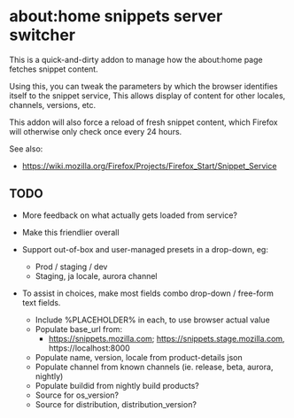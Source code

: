 # about:home snippets server switcher

This is a quick-and-dirty addon to manage how the about:home page fetches
snippet content. 

Using this, you can tweak the parameters by which the browser identifies itself
to the snippet service, This allows display of content for other locales,
channels, versions, etc.

This addon will also force a reload of fresh snippet content, which Firefox
will otherwise only check once every 24 hours.

See also:

* <https://wiki.mozilla.org/Firefox/Projects/Firefox_Start/Snippet_Service>

## TODO

* More feedback on what actually gets loaded from service?

* Make this friendlier overall

* Support out-of-box and user-managed presets in a drop-down, eg:
    * Prod / staging / dev
    * Staging, ja locale, aurora channel

* To assist in choices, make most fields combo drop-down / free-form text fields.
    * Include %PLACEHOLDER% in each, to use browser actual value
    * Populate base_url from:
        * https://snippets.mozilla.com; https://snippets.stage.mozilla.com, https://localhost:8000
    * Populate name, version, locale from product-details json
    * Populate channel from known channels (ie. release, beta, aurora, nightly)
    * Populate buildid from nightly build products?
    * Source for os_version?
    * Source for distribution, distribution_version?

